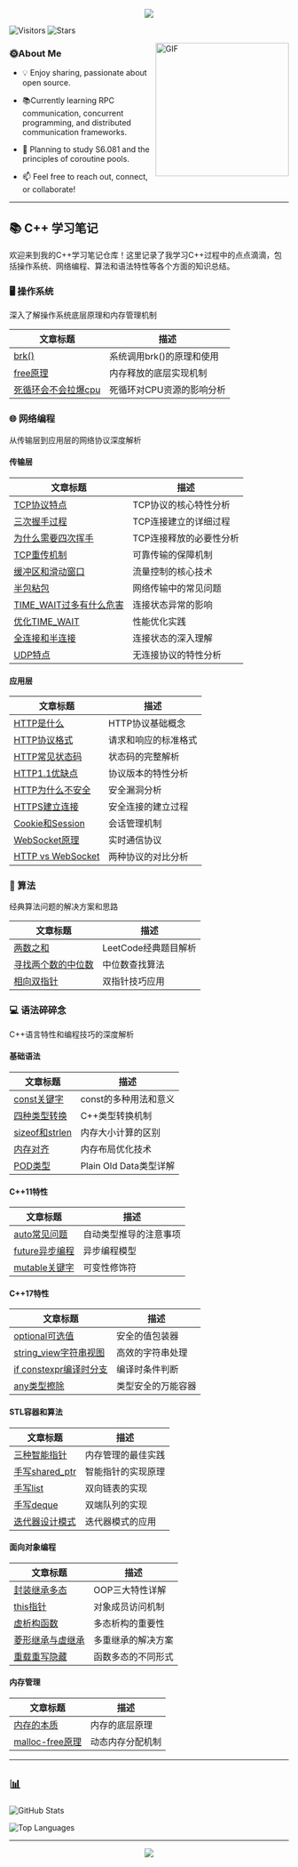 
<p align="center">
<a href="https://git.io/typing-svg"><img src="https://readme-typing-svg.demolab.com?font=Fira+Code&weight=700&pause=1000&color=4B69D6FC&center=true&repeat=false&width=600&height=70&lines=WELCOME+TO+MY+GITHUB+PROFILE+!&t=1" /></a>
</p>

![Visitors](https://visitor-badge.laobi.icu/badge?page_id=L1w-Y.L1w-Y)
![Stars](https://img.shields.io/github/stars/L1w-Y?style=social)

<a href="https://media0.giphy.com/media/hp3dmEypS0FaoyzWLR/giphy.gif">
  <img align="right" alt="GIF" src="https://media0.giphy.com/media/hp3dmEypS0FaoyzWLR/giphy.gif" width="240"/>
</a>

### 🌞About Me
- 💡 Enjoy sharing, passionate about open source.
  
- 📚Currently learning RPC communication, concurrent programming, and distributed communication frameworks.
  
- 🌟 Planning to study S6.081 and the principles of coroutine pools.
  
- 📫 Feel free to reach out, connect, or collaborate!

---

## 📚 C++ 学习笔记

欢迎来到我的C++学习笔记仓库！这里记录了我学习C++过程中的点点滴滴，包括操作系统、网络编程、算法和语法特性等各个方面的知识总结。

### 🖥️ 操作系统
深入了解操作系统底层原理和内存管理机制

| 文章标题 | 描述 |
|---------|------|
| [brk()](https://github.com/L1w-Y/notes/blob/main/操作系统/brk().md) | 系统调用brk()的原理和使用 |
| [free原理](https://github.com/L1w-Y/notes/blob/main/操作系统/free原理.md) | 内存释放的底层实现机制 |
| [死循环会不会拉爆cpu](https://github.com/L1w-Y/notes/blob/main/操作系统/零碎问题/死循环会不会拉爆cpu.md) | 死循环对CPU资源的影响分析 |

### 🌐 网络编程
从传输层到应用层的网络协议深度解析

#### 传输层
| 文章标题 | 描述 |
|---------|------|
| [TCP协议特点](https://github.com/L1w-Y/notes/blob/main/网络/传输层/tcp协议特点.md) | TCP协议的核心特性分析 |
| [三次握手过程](https://github.com/L1w-Y/notes/blob/main/网络/传输层/三次握手过程.md) | TCP连接建立的详细过程 |
| [为什么需要四次挥手](https://github.com/L1w-Y/notes/blob/main/网络/传输层/为什么需要四次挥手.md) | TCP连接释放的必要性分析 |
| [TCP重传机制](https://github.com/L1w-Y/notes/blob/main/网络/传输层/tcp重传机制.md) | 可靠传输的保障机制 |
| [缓冲区和滑动窗口](https://github.com/L1w-Y/notes/blob/main/网络/传输层/缓冲区和滑动窗口.md) | 流量控制的核心技术 |
| [半包粘包](https://github.com/L1w-Y/notes/blob/main/网络/传输层/半包粘包.md) | 网络传输中的常见问题 |
| [TIME_WAIT过多有什么危害](https://github.com/L1w-Y/notes/blob/main/网络/传输层/time_wait过多有什么危害.md) | 连接状态异常的影响 |
| [优化TIME_WAIT](https://github.com/L1w-Y/notes/blob/main/网络/传输层/优化time_wait.md) | 性能优化实践 |
| [全连接和半连接](https://github.com/L1w-Y/notes/blob/main/网络/传输层/全连接和半连接.md) | 连接状态的深入理解 |
| [UDP特点](https://github.com/L1w-Y/notes/blob/main/网络/传输层/udp特点.md) | 无连接协议的特性分析 |

#### 应用层
| 文章标题 | 描述 |
|---------|------|
| [HTTP是什么](https://github.com/L1w-Y/notes/blob/main/网络/应用层/http是什么.md) | HTTP协议基础概念 |
| [HTTP协议格式](https://github.com/L1w-Y/notes/blob/main/网络/应用层/http协议格式.md) | 请求和响应的标准格式 |
| [HTTP常见状态码](https://github.com/L1w-Y/notes/blob/main/网络/应用层/http常见状态码.md) | 状态码的完整解析 |
| [HTTP1.1优缺点](https://github.com/L1w-Y/notes/blob/main/网络/应用层/http1.1优缺点.md) | 协议版本的特性分析 |
| [HTTP为什么不安全](https://github.com/L1w-Y/notes/blob/main/网络/应用层/http为什么不安全.md) | 安全漏洞分析 |
| [HTTPS建立连接](https://github.com/L1w-Y/notes/blob/main/网络/应用层/https建立连接.md) | 安全连接的建立过程 |
| [Cookie和Session](https://github.com/L1w-Y/notes/blob/main/网络/应用层/cookie和session.md) | 会话管理机制 |
| [WebSocket原理](https://github.com/L1w-Y/notes/blob/main/网络/应用层/websocket原理.md) | 实时通信协议 |
| [HTTP vs WebSocket](https://github.com/L1w-Y/notes/blob/main/网络/应用层/http%20vs%20websocket.md) | 两种协议的对比分析 |

### 🧮 算法
经典算法问题的解决方案和思路

| 文章标题 | 描述 |
|---------|------|
| [两数之和](https://github.com/L1w-Y/notes/blob/main/算法/两数之和.md) | LeetCode经典题目解析 |
| [寻找两个数的中位数](https://github.com/L1w-Y/notes/blob/main/算法/寻找两个数的中位数.md) | 中位数查找算法 |
| [相向双指针](https://github.com/L1w-Y/notes/blob/main/算法/相向双指针.md) | 双指针技巧应用 |

### 💻 语法碎碎念
C++语言特性和编程技巧的深度解析

#### 基础语法
| 文章标题 | 描述 |
|---------|------|
| [const关键字](https://github.com/L1w-Y/notes/blob/main/语法碎碎念/const.md) | const的多种用法和意义 |
| [四种类型转换](https://github.com/L1w-Y/notes/blob/main/语法碎碎念/四种类型转换.md) | C++类型转换机制 |
| [sizeof和strlen](https://github.com/L1w-Y/notes/blob/main/语法碎碎念/sizeof和strlen.md) | 内存大小计算的区别 |
| [内存对齐](https://github.com/L1w-Y/notes/blob/main/语法碎碎念/内存对齐.md) | 内存布局优化技术 |
| [POD类型](https://github.com/L1w-Y/notes/blob/main/语法碎碎念/POD.md) | Plain Old Data类型详解 |

#### C++11特性
| 文章标题 | 描述 |
|---------|------|
| [auto常见问题](https://github.com/L1w-Y/notes/blob/main/语法碎碎念/auto常见问题.md) | 自动类型推导的注意事项 |
| [future异步编程](https://github.com/L1w-Y/notes/blob/main/语法碎碎念/c++11特性/future.md) | 异步编程模型 |
| [mutable关键字](https://github.com/L1w-Y/notes/blob/main/语法碎碎念/c++11特性/mutable.md) | 可变性修饰符 |

#### C++17特性
| 文章标题 | 描述 |
|---------|------|
| [optional可选值](https://github.com/L1w-Y/notes/blob/main/语法碎碎念/c++17特性/optional.md) | 安全的值包装器 |
| [string_view字符串视图](https://github.com/L1w-Y/notes/blob/main/语法碎碎念/c++17特性/string_view.md) | 高效的字符串处理 |
| [if constexpr编译时分支](https://github.com/L1w-Y/notes/blob/main/语法碎碎念/c++17特性/if%20constexpr.md) | 编译时条件判断 |
| [any类型擦除](https://github.com/L1w-Y/notes/blob/main/语法碎碎念/c++17特性/any.md) | 类型安全的万能容器 |

#### STL容器和算法
| 文章标题 | 描述 |
|---------|------|
| [三种智能指针](https://github.com/L1w-Y/notes/blob/main/语法碎碎念/stl/三种智能指针.md) | 内存管理的最佳实践 |
| [手写shared_ptr](https://github.com/L1w-Y/notes/blob/main/语法碎碎念/stl/手写shared_ptr.md) | 智能指针的实现原理 |
| [手写list](https://github.com/L1w-Y/notes/blob/main/语法碎碎念/stl/手写list.md) | 双向链表的实现 |
| [手写deque](https://github.com/L1w-Y/notes/blob/main/语法碎碎念/stl/手写deque.md) | 双端队列的实现 |
| [迭代器设计模式](https://github.com/L1w-Y/notes/blob/main/语法碎碎念/stl/迭代器.md) | 迭代器模式的应用 |

#### 面向对象编程
| 文章标题 | 描述 |
|---------|------|
| [封装继承多态](https://github.com/L1w-Y/notes/blob/main/语法碎碎念/面向对象/封装继承多态.md) | OOP三大特性详解 |
| [this指针](https://github.com/L1w-Y/notes/blob/main/语法碎碎念/面向对象/this指针.md) | 对象成员访问机制 |
| [虚析构函数](https://github.com/L1w-Y/notes/blob/main/语法碎碎念/面向对象/虚析构函数.md) | 多态析构的重要性 |
| [菱形继承与虚继承](https://github.com/L1w-Y/notes/blob/main/语法碎碎念/面向对象/菱形继承与虚继承.md) | 多重继承的解决方案 |
| [重载重写隐藏](https://github.com/L1w-Y/notes/blob/main/语法碎碎念/面向对象/重载重写隐藏.md) | 函数多态的不同形式 |

#### 内存管理
| 文章标题 | 描述 |
|---------|------|
| [内存的本质](https://github.com/L1w-Y/notes/blob/main/语法碎碎念/内存管理/内存的本质.md) | 内存的底层原理 |
| [malloc-free原理](https://github.com/L1w-Y/notes/blob/main/语法碎碎念/内存管理/malloc-free原理.md) | 动态内存分配机制 |

---

## 📊 

![GitHub Stats](https://github-readme-stats.vercel.app/api?username=L1w-Y&show_icons=true&theme=tokyonight)

![Top Languages](https://github-readme-stats.vercel.app/api/top-langs/?username=L1w-Y&layout=compact&theme=tokyonight)

---


<div align="center">
  <img src="https://capsule-render.vercel.app/api?type=waving&color=gradient&height=100&section=footer" />
</div>





